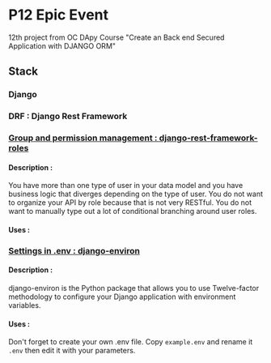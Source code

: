# P12 Epic Event
12th project from OC DApy Course
"Create an Back end Secured Application with DJANGO ORM"

## Stack

### Django

### DRF : Django Rest Framework

### [Group and permission management : django-rest-framework-roles](https://github.com/computer-lab/django-rest-framework-roles)

#### Description : 
You have more than one type of user in your data model and you have business logic that diverges depending on the type of user. You do not want to organize your API by role because that is not very RESTful. You do not want to manually type out a lot of conditional branching around user roles.

#### Uses :

### [Settings in .env : django-environ](https://django-environ.readthedocs.io/en/latest/)

#### Description :
django-environ is the Python package that allows you to use Twelve-factor methodology to configure your Django application with environment variables.

#### Uses :
Don't forget to create your own .env file. Copy ```example.env``` and rename it ```.env``` then edit it with your parameters.
